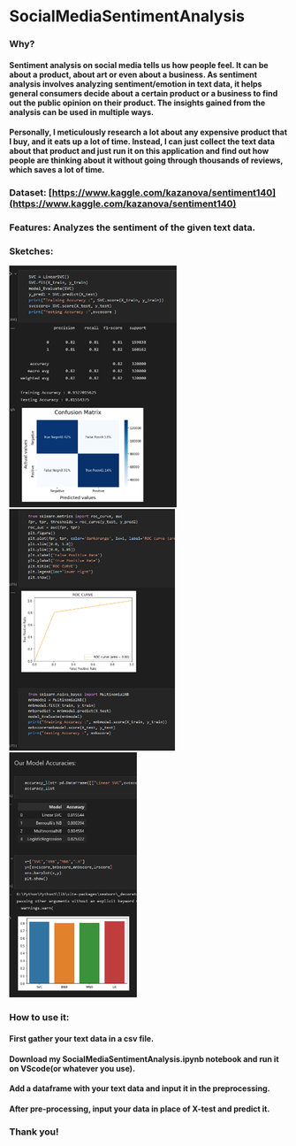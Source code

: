 # SocialMediaSentimentAnalysis
### Why?
#### Sentiment analysis on social media tells us how people feel. It can be about a product, about art or even about a business. As sentiment analysis involves analyzing sentiment/emotion in text data, it helps general consumers decide about a certain product or a business to find out the public opinion on their product. The insights gained from the analysis can be used in multiple ways. 

#### Personally, I meticulously research a lot about any expensive product that I buy, and it eats up a lot of time. Instead, I can just collect the text data about that product and just run it on this application and find out how people are thinking about it without going through thousands of reviews, which saves a lot of time.

### Dataset: [https://www.kaggle.com/kazanova/sentiment140](https://www.kaggle.com/kazanova/sentiment140)
### Features: Analyzes the sentiment of the given text data.
### Sketches:
![](https://github.com/sri-ram-kalyan/SocialMediaSentimentAnalysis/blob/main/assets/Sketch1.png?raw=true) ![](https://github.com/sri-ram-kalyan/SocialMediaSentimentAnalysis/blob/main/assets/Sketch2.png?raw=true) ![](https://github.com/sri-ram-kalyan/SocialMediaSentimentAnalysis/blob/main/assets/Sketch3.png?raw=true)
### How to use it:
#### First gather your text data in a csv file.
#### Download my SocialMediaSentimentAnalysis.ipynb notebook and run it on VScode(or whatever you use).
#### Add a dataframe with your text data and input it in the preprocessing.
#### After pre-processing, input your data in place of X-test and predict it.
### Thank you!
